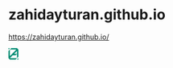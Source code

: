 # zahidayturan.github.io

https://zahidayturan.github.io/


 <img src="/assets/dd-icon.png" width=4% height=4% />
